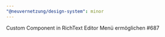 ```yaml
---
"@neuvernetzung/design-system": minor
---
```


Custom Component in RichText Editor Menü ermöglichen #687
